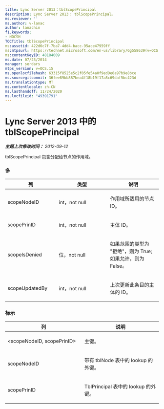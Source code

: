 ```yaml
---
title: Lync Server 2013：tblScopePrincipal
description: Lync Server 2013： tblScopePrincipal。
ms.reviewer: ''
ms.author: v-lanac
author: lanachin
f1.keywords:
- NOCSH
TOCTitle: tblScopePrincipal
ms:assetid: 422d6c7f-7ba7-4dd4-bacc-95ace47959ff
ms:mtpsurl: https://technet.microsoft.com/en-us/library/Gg558639(v=OCS.15)
ms:contentKeyID: 48184009
ms.date: 07/23/2014
manager: serdars
mtps_version: v=OCS.15
ms.openlocfilehash: 63315f8525e5c2f05fe54a0f9ed9e8a97b9e8bce
ms.sourcegitcommit: 36fee89bb887bea4f18b19f17a8c69daf5bc423d
ms.translationtype: MT
ms.contentlocale: zh-CN
ms.lasthandoff: 11/24/2020
ms.locfileid: "49391791"
---
```

# <a name="tblscopeprincipal-in-lync-server-2013"></a>Lync Server 2013 中的 tblScopePrincipal

<div data-xmlns="http://www.w3.org/1999/xhtml">

<div class="topic" data-xmlns="http://www.w3.org/1999/xhtml" data-msxsl="urn:schemas-microsoft-com:xslt" data-cs="https://msdn.microsoft.com/">

<div data-asp="https://msdn2.microsoft.com/asp">



</div>

<div id="mainSection">

<div id="mainBody">

<span> </span>

_**主题上次修改时间：** 2012-09-12_

tblScopePrincipal 包含分配给节点的作用域。

### <a name="columns"></a>多

<table>
<colgroup>
<col style="width: 33%" />
<col style="width: 33%" />
<col style="width: 33%" />
</colgroup>
<thead>
<tr class="header">
<th>列</th>
<th>类型</th>
<th>说明</th>
</tr>
</thead>
<tbody>
<tr class="odd">
<td><p>scopeNodeID</p></td>
<td><p>int，not null</p></td>
<td><p>作用域所适用的节点 ID。</p></td>
</tr>
<tr class="even">
<td><p>scopePrinID</p></td>
<td><p>int，not null</p></td>
<td><p>主体 ID。</p></td>
</tr>
<tr class="odd">
<td><p>scopeIsDenied</p></td>
<td><p>位，not null</p></td>
<td><p>如果范围的类型为 "拒绝"，则为 True;如果允许，则为 False。</p></td>
</tr>
<tr class="even">
<td><p>scopeUpdatedBy</p></td>
<td><p>int，not null</p></td>
<td><p>上次更新此条目的主体的 ID。</p></td>
</tr>
</tbody>
</table>


### <a name="keys"></a>标示

<table>
<colgroup>
<col style="width: 50%" />
<col style="width: 50%" />
</colgroup>
<thead>
<tr class="header">
<th>列</th>
<th>说明</th>
</tr>
</thead>
<tbody>
<tr class="odd">
<td><p>&lt;scopeNodeID, scopePrinID&gt;</p></td>
<td><p>主键。</p></td>
</tr>
<tr class="even">
<td><p>scopeNodeID</p></td>
<td><p>带有 tblNode 表中的 lookup 的外键。</p></td>
</tr>
<tr class="odd">
<td><p>scopePrinID</p></td>
<td><p>TblPrincipal 表中的 lookup 的外键。</p></td>
</tr>
</tbody>
</table>


</div>

<span> </span>

</div>

</div>

</div>

